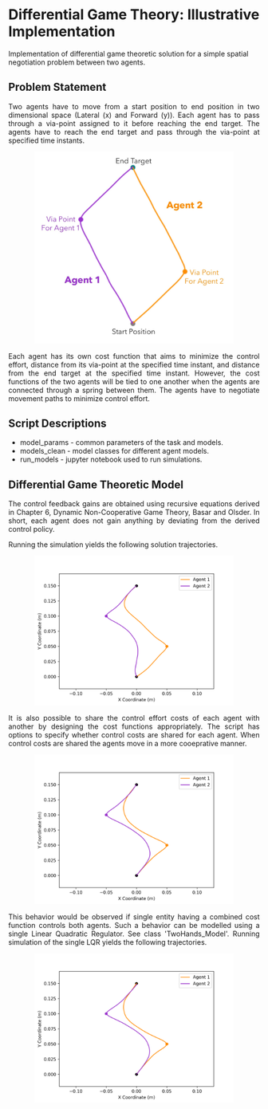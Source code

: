 # Differential Game Theory: Illustrative Implementation

Implementation of differential game theoretic solution for a simple spatial negotiation problem between two agents.

## Problem Statement
<p align="justify"> 
Two agents have to move from a start position to end position in two dimensional space (Lateral (x) and Forward (y)). Each agent has to pass through a via-point assigned to it before reaching the end target. The agents have to reach the end target and pass through the via-point at specified time instants.
</p>
<p align="center"> 
<img src="https://github.com/raklokesh/DifferentialGameTheory_SimpleImplementation/blob/main/Task%20Illustration.jpg" width="400px">
</p>

<p align="justify"> 
Each agent has its own cost function that aims to minimize the control effort, distance from its via-point at the specified time instant, and distance from the end target at the specified time instant. However, the cost functions of the two agents will be tied to one another when the agents are connected through a spring between them. The agents have to negotiate movement paths to minimize control effort.
</p>

## Script Descriptions
* model_params - common parameters of the task and models.
* models_clean - model classes for different agent models.
* run_models - jupyter notebook used to run simulations.

## Differential Game Theoretic Model
<p align="justify"> 
The control feedback gains are obtained using recursive equations derived in Chapter 6, Dynamic Non-Cooperative Game Theory, Basar and Olsder. In short, each agent does not gain anything by deviating from the derived control policy.
</p>

Running the simulation yields the following solution trajectories.
<p align="center"> 
<img src="https://github.com/raklokesh/DifferentialGameTheory_SimpleImplementation/blob/main/UnsharedCosts_.png" width="400px">
</p>

<p align="justify"> 
It is also possible to share the control effort costs of each agent with another by designing the cost functions appropriately. The script has options to specify whether control costs are shared for each agent. When control costs are shared the agents move in a more cooeprative manner.
</p>

<p align="center"> 
  <img src="https://github.com/raklokesh/DifferentialGameTheory_SimpleImplementation/blob/main/SharedCosts_.png" width="400px">
</p>

<p align="justify"> 
This behavior would be observed if single entity having a combined cost function controls both agents. Such a behavior can be modelled using a single Linear Quadratic Regulator. See class 'TwoHands_Model'. Running simulation of the single LQR yields the following trajectories.
</p>

<p align="center"> 
  <img src="https://github.com/raklokesh/DifferentialGameTheory_SimpleImplementation/blob/main/SingleLQR.png" width="400px">
</p>



 


